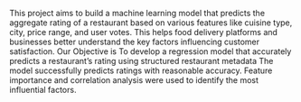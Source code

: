 This project aims to build a machine learning model that predicts the aggregate rating of a restaurant based on various features like cuisine type, city, price range, and user votes. This helps food delivery platforms and businesses better understand the key factors influencing customer satisfaction.
Our Objective is To develop a regression model that accurately predicts a restaurant’s rating using structured restaurant metadata
The model successfully predicts ratings with reasonable accuracy. Feature importance and correlation analysis were used to identify the most influential factors.
